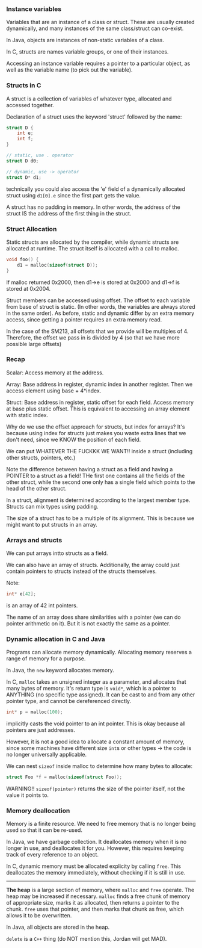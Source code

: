 ### Instance variables

Variables that are an instance of a class or struct. These are usually created dynamically, and many instances of the same class/struct can co-exist.

In Java, objects are instances of non-static variables of a class.

In C, structs are names variable groups, or one of their instances.

Accessing an instance variable requires a pointer to a particular object, as well as the variable name (to pick out the variable).

### Structs in C

A struct is a collection of variables of whatever type, allocated and accessed together.

Declaration of a struct uses the keyword 'struct' followed by the name:

```c
struct D {
    int e;
    int f;
}

// static, use . operator
struct D d0;

// dynamic, use -> operator
struct D* d1;
```

technically you could also access the 'e' field of a dynamically allocated struct using ```d1[0].e``` since the first part gets the value.

A struct has no padding in memory. In other words, the address of the struct IS the address of the first thing in the struct.

### Struct Allocation

Static structs are allocated by the compiler, while dynamic structs are allocated at runtime. The struct itself is allocated with a call to malloc.

```c
void foo() {
    d1 = malloc(sizeof(struct D));
}
```
If malloc returned 0x2000, then d1->e is stored at 0x2000 and d1->f is stored at 0x2004.

Struct members can be accessed using offset. The offset to each variable from base of struct is static. (In other words, the variables are always stored in the same order). As before, static and dynamic differ by an extra memory access, since getting a pointer requires an extra memory read.

In the case of the SM213, all offsets that we provide will be multiples of 4. Therefore, the offset we pass in is divided by 4 (so that we have more possible large offsets)

### Recap

Scalar: Access memory at the address.

Array: Base address in register, dynamic index in another register. Then we access element using base + 4*index.

Struct: Base address in register, static offset for each field. Access memory at base plus static offset. This is equivalent to accessing an array element with static index.

Why do we use the offset approach for structs, but index for arrays? It's because using index for structs just makes you waste extra lines that we don't need, since we KNOW the position of each field.

We can put WHATEVER THE FUCKKK WE WANT!! inside a struct (including other structs, pointers, etc.)

Note the difference between having a struct as a field and having a POINTER to a struct as a field! THe first one contains all the fields of the other struct, while the second one only has a single field which points to the head of the other struct.

In a struct, alignment is determined according to the largest member type. Structs can mix types using padding.

The size of a struct has to be a multiple of its alignment. This is because we might want to put structs in an array.

### Arrays and structs

We can put arrays intto structs as a field.

We can also have an array of structs. Additionally, the array could just contain pointers to structs instead of the structs themselves.

Note:

```cpp
int* e[42];
```

is an array of 42 int pointers.

The name of an array does share similarities with a pointer (we can do pointer arithmetic on it). But it is not exactly the same as a pointer.

### Dynamic allocation in C and Java

Programs can allocate memory dynamically. Allocating memory reserves a range of memory for a purpose.

In Java, the ```new``` keyword allocates memory.

In C, ```malloc``` takes an unsigned integer as a parameter, and allocates that many bytes of memory. It's return type is ```void*```, which is a pointer to ANYTHING (no specific type assigned). It can be cast to and from any other pointer type, and cannot be dereferenced directly.

```cpp
int* p = malloc(100);
```

implicitly casts the void pointer to an int pointer. This is okay because all pointers are just addresses.

However, it is not a good idea to allocate a constant amount of memory, since some machines have different size ```int```s or other types $\rightarrow$ the code is no longer universally applicable.

We can nest ```sizeof``` inside malloc to determine how many bytes to allocate:

```cpp
struct Foo *f = malloc(sizeof(struct Foo));
```

WARNING!! ```sizeof(pointer)``` returns the size of the pointer itself, not the value it points to.


### Memory deallocation

Memory is a finite resource. We need to free memory that is no longer being used so that it can be re-used.

In Java, we have garbage collection. It deallocates memory when it is no longer in use, and deallocates it for you. However, this requires keeping track of every reference to an object.

In C, dynamic memory must be allocated explicity by calling ```free```. This deallocates the memory immediately, without checking if it is still in use.

---

**The heap** is a large section of memory, where ```malloc``` and ```free``` operate. The heap may be increased if necessary. ```malloc``` finds a free chunk of memory of appropriate size, marks it as allocated, then returns a pointer to the chunk. ```free``` uses that pointer, and then marks that chunk as free, which allows it to be overwritten. 

In Java, all objects are stored in the heap.

```delete``` is a ```C++``` thing (do NOT mention this, Jordan will get MAD).



